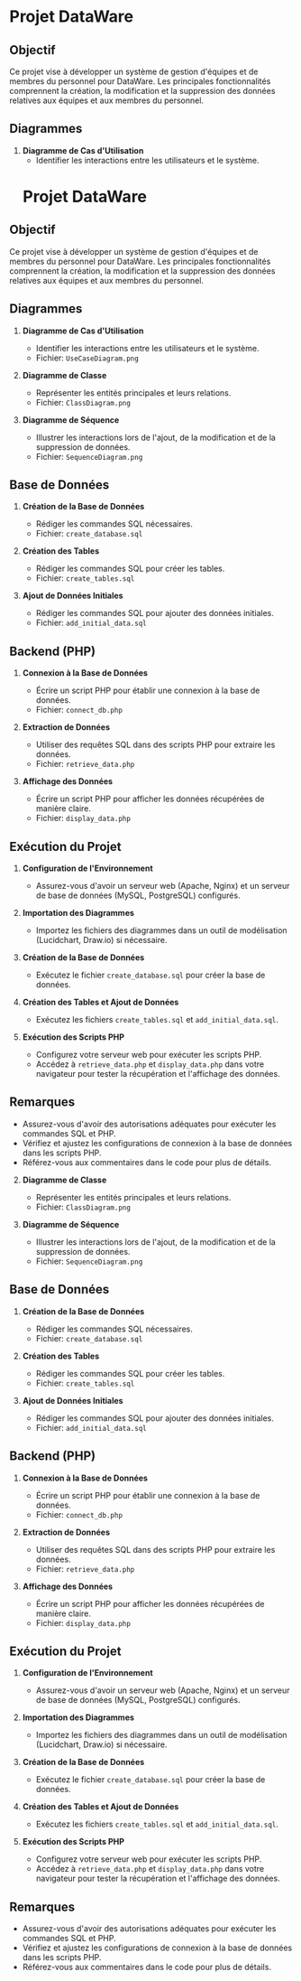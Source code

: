 # Projet DataWare

## Objectif
Ce projet vise à développer un système de gestion d'équipes et de membres du personnel pour DataWare. Les principales fonctionnalités comprennent la création, la modification et la suppression des données relatives aux équipes et aux membres du personnel.

## Diagrammes
1. **Diagramme de Cas d'Utilisation**
   - Identifier les interactions entre les utilisateurs et le système.
   # Projet DataWare

## Objectif
Ce projet vise à développer un système de gestion d'équipes et de membres du personnel pour DataWare. Les principales fonctionnalités comprennent la création, la modification et la suppression des données relatives aux équipes et aux membres du personnel.

## Diagrammes
1. **Diagramme de Cas d'Utilisation**
   - Identifier les interactions entre les utilisateurs et le système.
   - Fichier: `UseCaseDiagram.png`

2. **Diagramme de Classe**
   - Représenter les entités principales et leurs relations.
   - Fichier: `ClassDiagram.png`

3. **Diagramme de Séquence**
   - Illustrer les interactions lors de l'ajout, de la modification et de la suppression de données.
   - Fichier: `SequenceDiagram.png`

## Base de Données
1. **Création de la Base de Données**
   - Rédiger les commandes SQL nécessaires.
   - Fichier: `create_database.sql`

2. **Création des Tables**
   - Rédiger les commandes SQL pour créer les tables.
   - Fichier: `create_tables.sql`

3. **Ajout de Données Initiales**
   - Rédiger les commandes SQL pour ajouter des données initiales.
   - Fichier: `add_initial_data.sql`

## Backend (PHP)
1. **Connexion à la Base de Données**
   - Écrire un script PHP pour établir une connexion à la base de données.
   - Fichier: `connect_db.php`

2. **Extraction de Données**
   - Utiliser des requêtes SQL dans des scripts PHP pour extraire les données.
   - Fichier: `retrieve_data.php`

3. **Affichage des Données**
   - Écrire un script PHP pour afficher les données récupérées de manière claire.
   - Fichier: `display_data.php`

## Exécution du Projet
1. **Configuration de l'Environnement**
   - Assurez-vous d'avoir un serveur web (Apache, Nginx) et un serveur de base de données (MySQL, PostgreSQL) configurés.

2. **Importation des Diagrammes**
   - Importez les fichiers des diagrammes dans un outil de modélisation (Lucidchart, Draw.io) si nécessaire.

3. **Création de la Base de Données**
   - Exécutez le fichier `create_database.sql` pour créer la base de données.

4. **Création des Tables et Ajout de Données**
   - Exécutez les fichiers `create_tables.sql` et `add_initial_data.sql`.

5. **Exécution des Scripts PHP**
   - Configurez votre serveur web pour exécuter les scripts PHP.
   - Accédez à `retrieve_data.php` et `display_data.php` dans votre navigateur pour tester la récupération et l'affichage des données.

## Remarques
- Assurez-vous d'avoir des autorisations adéquates pour exécuter les commandes SQL et PHP.
- Vérifiez et ajustez les configurations de connexion à la base de données dans les scripts PHP.
- Référez-vous aux commentaires dans le code pour plus de détails.


2. **Diagramme de Classe**
   - Représenter les entités principales et leurs relations.
   - Fichier: `ClassDiagram.png`

3. **Diagramme de Séquence**
   - Illustrer les interactions lors de l'ajout, de la modification et de la suppression de données.
   - Fichier: `SequenceDiagram.png`

## Base de Données
1. **Création de la Base de Données**
   - Rédiger les commandes SQL nécessaires.
   - Fichier: `create_database.sql`

2. **Création des Tables**
   - Rédiger les commandes SQL pour créer les tables.
   - Fichier: `create_tables.sql`

3. **Ajout de Données Initiales**
   - Rédiger les commandes SQL pour ajouter des données initiales.
   - Fichier: `add_initial_data.sql`

## Backend (PHP)
1. **Connexion à la Base de Données**
   - Écrire un script PHP pour établir une connexion à la base de données.
   - Fichier: `connect_db.php`

2. **Extraction de Données**
   - Utiliser des requêtes SQL dans des scripts PHP pour extraire les données.
   - Fichier: `retrieve_data.php`

3. **Affichage des Données**
   - Écrire un script PHP pour afficher les données récupérées de manière claire.
   - Fichier: `display_data.php`

## Exécution du Projet
1. **Configuration de l'Environnement**
   - Assurez-vous d'avoir un serveur web (Apache, Nginx) et un serveur de base de données (MySQL, PostgreSQL) configurés.

2. **Importation des Diagrammes**
   - Importez les fichiers des diagrammes dans un outil de modélisation (Lucidchart, Draw.io) si nécessaire.

3. **Création de la Base de Données**
   - Exécutez le fichier `create_database.sql` pour créer la base de données.

4. **Création des Tables et Ajout de Données**
   - Exécutez les fichiers `create_tables.sql` et `add_initial_data.sql`.

5. **Exécution des Scripts PHP**
   - Configurez votre serveur web pour exécuter les scripts PHP.
   - Accédez à `retrieve_data.php` et `display_data.php` dans votre navigateur pour tester la récupération et l'affichage des données.

## Remarques
- Assurez-vous d'avoir des autorisations adéquates pour exécuter les commandes SQL et PHP.
- Vérifiez et ajustez les configurations de connexion à la base de données dans les scripts PHP.
- Référez-vous aux commentaires dans le code pour plus de détails.
